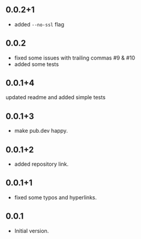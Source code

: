 ## 0.0.2+1
- added `--no-ssl` flag

## 0.0.2
- fixed some issues with trailing commas #9 & #10
- added some tests

## 0.0.1+4
updated readme and added simple tests

## 0.0.1+3
- make pub.dev happy.
## 0.0.1+2
- added repository link.
## 0.0.1+1
- fixed some typos and hyperlinks.
## 0.0.1
- Initial version.
